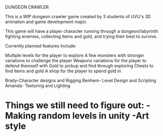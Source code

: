 DUNGEON CRAWLER 

This is a WIP dungeon crawler game created by 3 students of UVU's 3D animation and game development major.

This game will have a player character running through a dungeon/labyrinth fighting enemies, collecting items and gold,
and trying their best to survive.

Currently planned features include:

Multiple levels for the player to explore
A few monsters with stronger variations to challenge the player
Weapons variations for the player to defend themself with 
Gold to pickup and find through exploring
Chests to find items and gold
A shop for the player to spend gold in 

Brady-Character designs and Rigging
Benhem- Level Design and Scripting
Amanda- Texturing and Lighting

Things we still need to figure out:
-Making random levels in unity 
-Art style
=======